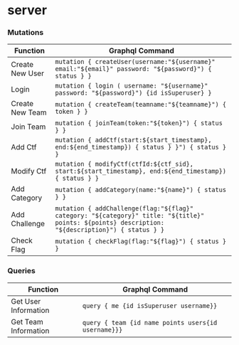 # server
### Mutations
| Function |  Graphql Command   |
|----------|--------------------|
| Create New User | `mutation { createUser(username:"${username}" email:"${email}" password: "${password}") { status } }`  | 
| Login           | `mutation { login ( username: "${username}" password: "${password}") {id isSuperuser} }`  |
| Create New Team | `mutation { createTeam(teamname:"${teamname}") { token } }`  | 
| Join Team       | `mutation { joinTeam(token:"${token}") { status } }`  |
| Add Ctf         | `mutation { addCtf(start:${start_timestamp}, end:${end_timestamp}) { status } }") { status } }`  | 
| Modify Ctf      | `mutation { modifyCtf(ctfId:${ctf_sid}, start:${start_timestamp}, end:${end_timestamp}) { status } }`  | 
| Add Category    | `mutation { addCategory(name:"${name}") { status } }`  | 
| Add Challenge   | `mutation { addChallenge(flag:"${flag}" category: "${category}" title: "${title}" points: ${points} description: "${description}") { status } }`  | 
| Check Flag      | `mutation { checkFlag(flag:"${flag}") { status } }`  | 







### Queries
| Function              |  Graphql Command   |
|-----------------------|--------------------|
| Get User Information  | `query { me {id isSuperuser username}}` |
| Get Team Information  | `query { team {id name points users{id username}}}` |

